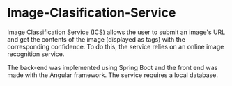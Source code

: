 # Image-Clasification-Service

Image Classification Service (ICS) allows the user to submit an image's URL and get the contents of the image (displayed as tags) with the corresponding confidence. To do this, the service relies on an online image recognition service. 

The back-end was implemented using Spring Boot and the front end was made with the Angular framework. The service requires a local database. 
